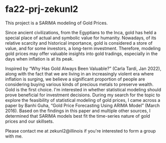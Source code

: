 # fa22-prj-zekunl2
This project is a SARIMA modeling of Gold Prices. 

Since ancient civilizations, from the Egyptians to the Inca, gold has held a special place of actual and symbolic value for humanity. Nowadays, of its relative scarcity and historical importance, gold is considered a store of value, and for some investors, a long-term investment. Therefore, modeling gold prices may offer valuable insights into gold tradings, especially in the days when inflation is at its peak.  

Inspired by “Why Has Gold Always Been Valuable?” (Carla Tardi, Jan 2022), along with the fact that we are living in an increasingly violent era where inflation is surging, we believe a significant proportion of people are considering buying various kinds of precious metals to preserve wealth. Gold is the first choice. I'm interested in whether statistical modeling should prove beneficial for investment decisions. 
During my search for the topic to explore the feasibility of statistical modeling of gold prices, I came across a paper by Banhi Guha, “Gold Price Forecasting Using ARIMA Model” (March 2016). Based on the findings in this paper and multiple other sources, I determined that SARIMA models best fit the time-series nature of gold prices and our skillsets.

Please contact me at zekunl2@illinois if you're interested to form a group with me. 
